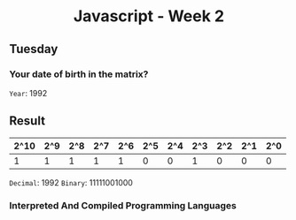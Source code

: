 <h1 align="center">Javascript - Week 2</h1>
  
  
 ## Tuesday
 
 
<h3>Your date of birth in the matrix?</h3>
 
 `Year`: 1992

## Result


| 2^10 | 2^9 | 2^8 | 2^7 | 2^6 | 2^5 | 2^4 | 2^3 | 2^2 | 2^1 | 2^0 |
| ---- | --- | --- | --- | --- | --- | --- | --- | --- | --- | --- |
| 1    | 1   | 1   | 1   | 1   | 0   | 0   | 1   | 0   | 0   |  0  |

`Decimal`: 1992
`Binary`: 11111001000
 
<h3>Interpreted And Compiled Programming Languages</h3>
